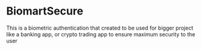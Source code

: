 # BiomartSecure
This is a biometric authentication that created to be used for bigger project like a banking app, or crypto trading app to ensure maximum security to the user
